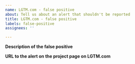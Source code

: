 ```yaml
---
name: LGTM.com - false positive
about: Tell us about an alert that shouldn't be reported
title: LGTM.com - false positive
labels: false-positive
assignees: ''

---
```


**Description of the false positive**

<!-- Please explain briefly why you think it shouldn't be included. -->

**URL to the alert on the project page on LGTM.com**

<!--
1. Open the project on LGTM.com.
For example, https://lgtm.com/projects/g/pallets/click/.
2. Switch to the `Alerts` tab. For example, https://lgtm.com/projects/g/pallets/click/alerts/.
3. Scroll to the alert that you would like to report.
4. Click on the right most icon `View this alert within the complete file`.
5. A new browser tab opens. Copy and paste the page URL here.
For example, https://lgtm.com/projects/g/pallets/click/snapshot/719fb7d8322b0767cdd1e5903ba3eb3233ba8dd5/files/click/_winconsole.py#xa08d213ab3289f87:1.
-->
